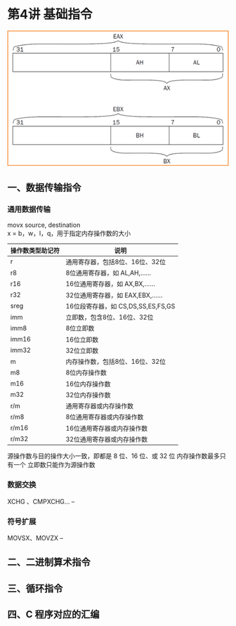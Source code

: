 # 第4讲 基础指令

![](assets/Pasted%20image%2020230521002218.png)

## 一、数据传输指令
### 通用数据传输
movx  source, destination  
x = b，w，l，q，用于指定内存操作数的大小

| 操作数类型助记符 | 说明                               |
| ---------------- | ---------------------------------- |
| r                | 通用寄存器，包括8位、16位、32位    |
| r8               | 8位通用寄存器，如 AL,AH,……         |
| r16              | 16位通用寄存器，如 AX,BX,……        |
| r32              | 32位通用寄存器，如 EAX,EBX,……      |
| sreg             | 16位段寄存器，如 CS,DS,SS,ES,FS,GS |
| imm              | 立即数，包含8位、16位、32位        |
| imm8             | 8位立即数                          |
| imm16            | 16位立即数                         |
| imm32            | 32位立即数                         |
| m                | 内存操作数，包括8位、16位、32位    |
| m8               | 8位内存操作数                      |
| m16              | 16位内存操作数                     |
| m32              | 32位内存操作数                     |
| r/m              | 通用寄存器或内存操作数             |
| r/m8             | 8位通用寄存器或内存操作数          |
| r/m16            | 16位通用寄存器或内存操作数         |
| r/m32            | 32位通用寄存器或内存操作数         |

源操作数与目的操作大小一致，即都是 8 位、16 位、或 32 位
内存操作数最多只有一个
立即数只能作为源操作数


### 数据交换
XCHG 、CMPXCHG… – 



### 符号扩展
MOVSX、MOVZX – 

## 二、二进制算术指令


## 三、循环指令


## 四、C 程序对应的汇编